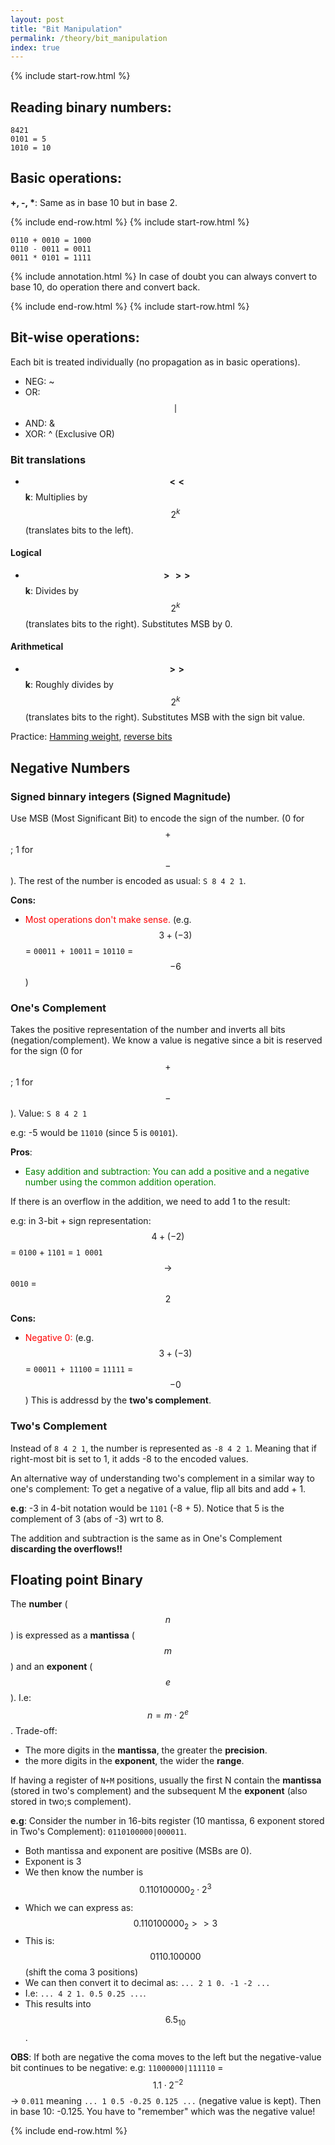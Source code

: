 ```yaml
---
layout: post
title: "Bit Manipulation"
permalink: /theory/bit_manipulation
index: true
---
```

{% include start-row.html %}

## Reading binary numbers:

```
8421
0101 = 5
1010 = 10
```
## Basic operations:
__+, -, *__: Same as in base 10 but in base 2.

{% include end-row.html %}
{% include start-row.html %}

```
0110 + 0010 = 1000
0110 - 0011 = 0011
0011 * 0101 = 1111
```
{% include annotation.html %}
In case of doubt you can always convert to base 10, do operation there and convert back.

{% include end-row.html %}
{% include start-row.html %}

## Bit-wise operations:

Each bit is treated individually (no propagation as in basic operations).

- NEG: ~
- OR: $$\mid$$
- AND: &
- XOR: ^ (Exclusive OR)

### Bit translations
- __$$<<$$ k__: Multiplies by $$2^k$$ (translates bits to the left).

#### Logical
- __$$>>>$$ k__: Divides by $$2^k$$ (translates bits to the right). Substitutes MSB by 0.

#### Arithmetical
- __$$>>$$ k__: Roughly divides by $$2^k$$ (translates bits to the right). Substitutes MSB with the sign bit value.

Practice: [Hamming weight](https://leetcode.com/problems/number-of-1-bits/), [reverse bits](https://leetcode.com/problems/reverse-bits/)

## Negative Numbers

### Signed binnary integers (Signed Magnitude)
Use MSB (Most Significant Bit) to encode the sign of the number. (0 for $$+$$; 1 for $$-$$).
The rest of the number is encoded as usual: `S 8 4 2 1`.

**Cons:**
- <span style="color:red">Most operations don't make sense. </span> (e.g. $$3 + (-3)$$ = `00011 + 10011` = `10110` = $$-6$$)

### One's Complement
Takes the positive representation of the number and inverts all bits (negation/complement). We know a value is negative since a bit is reserved for the sign (0 for $$+$$; 1 for $$-$$). Value: `S 8 4 2 1`

e.g: -5 would be `11010` (since 5 is `00101`).

__Pros__:
- <span style="color:green">Easy addition and subtraction: You can add a positive and a negative number using the common addition operation.</span>

If there is an overflow in the addition, we need to add 1 to the result:

e.g: in 3-bit + sign representation: $$4 + (-2)$$ = `0100` + `1101` = `1 0001` $$\rightarrow$$ `0010` = $$2$$

**Cons:**
- <span style="color:red">Negative 0:</span> (e.g. $$3 + (-3)$$ = `00011 + 11100` = `11111` = $$-0$$) This is addressd by the **two's complement**.

### Two's Complement
Instead of `8 4 2 1`, the number is represented as `-8 4 2 1`. Meaning that if right-most bit is set to 1, it adds -8 to the encoded values.

An alternative way of understanding two's complement in a similar way to one's complement: To get a negative of a value, flip all bits and add + 1.

__e.g__: -3 in 4-bit notation would be `1101` (-8 + 5). Notice that 5 is the complement of 3 (abs of -3) wrt to 8.
<!-- __Notice__: -k = concat(1, 2^(N-1) - k) -->

The addition and subtraction is the same as in One's Complement **discarding the overflows!!**

## Floating point Binary
<!-- Efficient use of computer register to represent wide variety of numbers. -->

The __number__ ($$n$$) is expressed as a __mantissa__ ($$m$$) and an __exponent__ ($$e$$). I.e: $$n = m \cdot 2^e$$.
Trade-off:
- The more digits in the **mantissa**, the greater the **precision**.
- the more digits in the **exponent**, the wider the **range**.

If having a register of `N+M` positions, usually the first N contain the __mantissa__ (stored in two's complement) and the subsequent M the __exponent__ (also stored in two;s complement).

__e.g__:
Consider the number in 16-bits register (10 mantissa, 6 exponent stored in Two's Complement): `0110100000|000011`.
- Both mantissa and exponent are positive (MSBs are 0).
- Exponent is 3
- We then know the number is $$0.110100000_2 \cdot 2^3$$
- Which we can express as: $$0.110100000_2 >> 3$$
- This is: $$0110.100000$$ (shift the coma 3 positions)
- We can then convert it to decimal as: `... 2 1 0. -1 -2 ...`
- I.e: `... 4 2 1. 0.5 0.25 ...`.
- This results into $$6.5_{10}$$.

__OBS__: If both are negative the coma moves to the left but the negative-value bit continues to be negative: e.g: `11000000|111110` = $$1.1 \cdot 2^{-2}$$ -> `0.011` meaning `... 1 0.5 -0.25 0.125 ...` (negative value is kept). Then in base 10: -0.125. You have to "remember" which was the negative value!

{% include end-row.html %}
